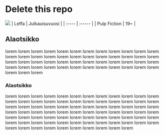 # Delete this repo

![](https://pbs.twimg.com/profile_images/742877069793742848/c0Ec2mTU.jpg)
| Leffa | Julkauisuvuosi |
| :---- | :----- |
| Pulp Fiction | 19~ |
## Alaotsikko
lorem lorem lorem lorem lorem lorem lorem lorem lorem lorem lorem lorem lorem lorem lorem lorem lorem lorem lorem lorem lorem lorem lorem lorem lorem lorem lorem lorem lorem lorem lorem lorem lorem lorem lorem lorem lorem lorem lorem lorem lorem lorem lorem lorem lorem lorem lorem lorem lorem lorem lorem

### Alaotsikko
lorem lorem lorem lorem lorem lorem lorem lorem lorem lorem lorem lorem lorem lorem lorem lorem lorem lorem lorem lorem lorem lorem lorem lorem lorem lorem lorem lorem lorem lorem lorem lorem lorem lorem lorem lorem lorem lorem lorem lorem lorem lorem lorem lorem lorem lorem lorem lorem lorem lorem lorem lorem lorem lorem lorem lorem lorem lorem lorem lorem lorem lorem lorem lorem lorem lorem lorem lorem lorem lorem lorem lorem lorem lorem lorem lorem lorem lorem lorem lorem lorem lorem

